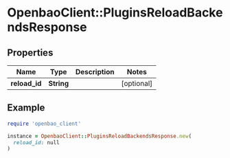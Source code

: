 # OpenbaoClient::PluginsReloadBackendsResponse

## Properties

| Name | Type | Description | Notes |
| ---- | ---- | ----------- | ----- |
| **reload_id** | **String** |  | [optional] |

## Example

```ruby
require 'openbao_client'

instance = OpenbaoClient::PluginsReloadBackendsResponse.new(
  reload_id: null
)
```

